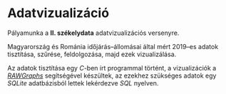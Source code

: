 # Adatvizualizáció

Pályamunka a **II. székelydata** adatvizualizációs versenyre.

Magyarország és Románia időjárás–állomásai által mért 2019–es adatok tisztítása, szűrése, feldolgozása, majd ezek vizualizálása.

Az adatok tisztítása egy *C*-ben írt programmal történt, a vizualizációk a [*RAWGraphs*](https://rawgraphs.io) segítségével készültek, az ezekhez szükséges adatok egy *SQLite* adatbázisból lettek lekérdezve *SQL* nyelven.
